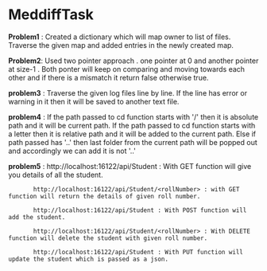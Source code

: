 # MeddiffTask
**Problem1** : Created a dictionary which will map owner to list of files. Traverse the given map and added entries in the newly created map.

**Problem2**: Used two pointer approach . one pointer at 0 and another pointer at size-1 . Both ponter will keep on comparing and moving towards each other and if there is a mismatch it return false otherwise true.

**problem3** : Traverse the given log files line by line. If the line has error or warning in it then it will be saved to another text file.

**problem4** : If the path passed to cd function starts with '/' then it is absolute path and it will be current path.
           If the path passed to cd function starts with a letter then it is relative path and it will be added to the current path.
           Else if path passed has '..' then last folder from the current path will be popped out and accordingly we can add it is not '..'
           
**problem5** : http://localhost:16122/api/Student : With GET function will give you details of all the student.

           http://localhost:16122/api/Student/<rollNumber> : with GET function will return the details of given roll number.
           
           http://localhost:16122/api/Student : With POST function will add the student.
           
           http://localhost:16122/api/Student/<rollNumber> : With DELETE function will delete the student with given roll number.
           
           http://localhost:16122/api/Student : With PUT function will update the student which is passed as a json.  
